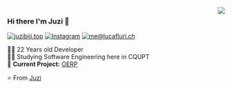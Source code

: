 <img align='right' src="https://github-readme-stats.vercel.app/api?username=juz214032&show_icons=true">

### Hi there I'm Juzi :lemon:

[![juzibiji.top](https://img.shields.io/static/v1?label=juzibiji.top&message=%20&color=yellow&logo=&style=flat-square&logoColor=white)](https://www.juzibiji.top/)
[![Instagram](https://img.shields.io/static/v1?label=Instagram&message=%20&color=orange&logo=Instagram&style=flat-square&logoColor=white)](https://www.instagram.com/lucafluri/)
[![me@lucafluri.ch](https://img.shields.io/static/v1?label=juzi214032@qq.com&message=%20&color=red&logo=gmail&style=flat-square&logoColor=white)](mailto:juzi214032@qq.com)
  
  
👨‍💻 22 Years old Developer  
👨‍🎓 Studying Software Engineering here in CQUPT  
🚧 **Current Project:** [OERP](https://github.com/juzi214032/OERP)

⭐️ From [Juzi](https://github.com/juz214032)

